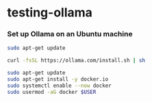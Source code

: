 # testing-ollama


### Set up Ollama on an Ubuntu machine

```bash
sudo apt-get update

curl -fsSL https://ollama.com/install.sh | sh
````


```bash
sudo apt-get update
sudo apt-get install -y docker.io
sudo systemctl enable --now docker
sudo usermod -aG docker $USER

```


